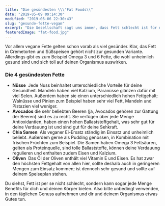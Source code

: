 ```yaml
---
title: "Die gesündesten \\\"Fat Foods\\"
date: "2019-05-09 09:14:30"
modified: "2019-05-06 22:30:43"
slug: "gesunde-fette-vegan"
excerpt: "Die Gesellschaft sagt uns immer, dass Fett schlecht ist für uns. Es verklebt die Arterien, macht dick und ist schlichtweg ungesund - das gilt jedoch nicht für alle Fette. "
featuredImage: "fat-food.jpg"
---
```


Vor allem vegane Fette gelten schon vorab als viel gesünder. Klar, das Fett in Cremetorten und Süßspeisen gehört nicht zur gesunden Variante. Allerdings gibt es zum Beispiel Omega 3 und 6 Fette, die wohl unheimlich gesund sind und sich toll auf deinen Organismus auswirken.

### Die 4 gesündesten Fette

*   **Nüsse**  Jede Nuss beinhaltet unterschiedliche Vorteile für deine Gesundheit. Mandeln haben viel Kalzium, Paranüsse glänzen dafür mit viel Selen. Außerdem haben sie einen unterschiedlich hohen Fettgehalt; Walnüsse und Pinien zum Beispiel haben sehr viel Fett, Mandeln und Pistazien viel weniger.
*   **Avocados** die sehr beliebten Beeren (ja, Avocados gehören zur Gattung der Beeren) sind es zu recht. Sie verfügen über jede Menge Antioxidantien, haben einen hohen Ballaststoffgehalt, was sehr gut für deine Verdauung ist und sind gut für deine Sehkraft.
*   **Chia Samen**  Als veganer Ei-Ersatz ständig im Einsatz und unheimlich beliebt. Außerdem gerne als Pudding genossen, in Kombination mit frischen Früchten zum Beispiel. Die Samen haben Omega 3 Fettsäuren, gelten als Proteinquelle, sind tolle Ballaststoffe, können deine Verdauung regulieren und enthalten zudem Eisen und Kalzium.
*   **Oliven**  Das Öl der Oliven enthält viel Vitamin E und Eisen. Es hat zwar den höchsten Fettgehalt von allen hier, sollte deshalb auch in geringeren Mengen zum Einsatz kommen; ist dennoch sehr gesund und sollte auf deinem Speiseplan stehen.

Du siehst, Fett ist per se nicht schlecht, sondern kann sogar jede Menge Benefits für dich und deinen Körper bieten. Also bitte unbedingt verwenden, in den täglichen Genuss aufnehmen und dir und deinem Organismus etwas Gutes tun.